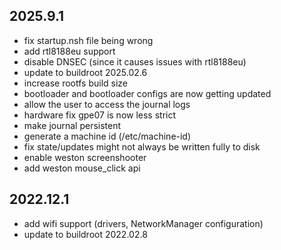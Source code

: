 ## 2025.9.1
- fix startup.nsh file being wrong
- add rtl8188eu support
- disable DNSEC (since it causes issues with rtl8188eu)
- update to buildroot 2025.02.6
- increase rootfs build size
- bootloader and bootloader configs are now getting updated
- allow the user to access the journal logs
- hardware fix gpe07 is now less strict
- make journal persistent
- generate a machine id (/etc/machine-id)
- fix state/updates might not always be written fully to disk
- enable weston screenshooter
- add weston mouse_click api

## 2022.12.1
- add wifi support (drivers, NetworkManager configuration)
- update to buildroot 2022.02.8
